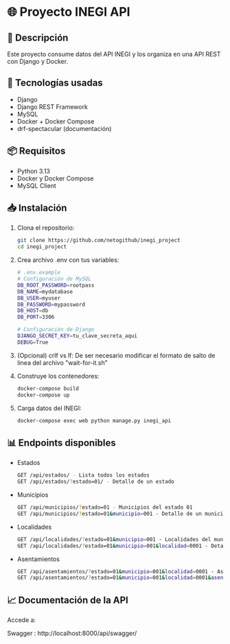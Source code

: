 # 🌐 Proyecto INEGI API

## 📌 Descripción
Este proyecto consume datos del API INEGI y los organiza en una API REST con Django y Docker.

## 🧱 Tecnologías usadas
- Django
- Django REST Framework
- MySQL
- Docker + Docker Compose
- drf-spectacular (documentación)

## 📦 Requisitos
- Python 3.13
- Docker y Docker Compose
- MySQL Client

## 📥 Instalación
1. Clona el repositorio:
    ```bash
   git clone https://github.com/netogithub/inegi_project 
   cd inegi_project
   ```

2. Crea archivo .env con tus variables:
    ```bash
    # .env.example
    # Configuración de MySQL
    DB_ROOT_PASSWORD=rootpass
    DB_NAME=mydatabase
    DB_USER=myuser
    DB_PASSWORD=mypassword
    DB_HOST=db
    DB_PORT=3306

    # Configuración de Django
    DJANGO_SECRET_KEY=tu_clave_secreta_aqui
    DEBUG=True
    ```

3. (Opcional) crlf vs lf:
    De ser necesario  modificar el formato de salto de linea del archivo "wait-for-it.sh"

4. Construye los contenedores:
    ```bash
    docker-compose build
    docker-compose up
    ```

5. Carga datos del INEGI:
    ```bash
    docker-compose exec web python manage.py inegi_api
    ```

## 📊 Endpoints disponibles

- Estados
    ```bash
    GET /api/estados/ - Lista todos los estados
    GET /api/estados/?estado=01/ - Detalle de un estado
    ```
- Municipios
    ```bash
    GET /api/municipios/?estado=01 - Municipios del estado 01
    GET /api/municipios/?estado=01&municipio=001 - Detalle de un municipio
    ```
- Localidades
    ```bash
    GET /api/localidades/?estado=01&municipio=001 - Localidades del municipio 001 del estado 01
    GET /api/localidades/?estado=01&municipio=001&localidad=0001 - Detalle de una localidad
    ```
- Asentamientos
    ```bash
    GET /api/asentamientos/?estado=01&municipio=001&localidad=0001 - Asentamientos de la localidad 0001 del municipio 001 del estado 01
    GET /api/asentamientos/?estado=01&municipio=001&localidad=0001&asentamientos=0001 - Detalle de un asentamiento
    ```

## 📈 Documentación de la API

Accede a:

Swagger : http://localhost:8000/api/swagger/